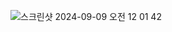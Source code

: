 
![스크린샷 2024-09-09 오전 12 01 42](https://github.com/user-attachments/assets/8bcfdc32-42c0-4d0e-9cbe-d5dd95892040)
